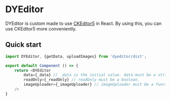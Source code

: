 # DYEditor
DYEditor is custom made to use [CKEditor5](https://www.npmjs.com/package/ckeditor5) in React.
By using this, you can use CKEditor5 more conveniently.   

## Quick start
```javascript
import DYEditor, {getData, uploadImages} from 'dyeditor/dist';

export default Component () => {
    return <DYEditor 
        data={_data} // _data is the initial value. data must be a string.
        readOnly={_readOnly} // readOnly must be a boolean.
        imageUploader={_imageUploader} // imageUploader must be a function that takes a file as input and a imageUrl as output.
    />
}
```